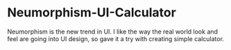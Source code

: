 # Neumorphism-UI-Calculator
Neumorphism is the new trend in UI. I like the way the real world look and feel are going into UI design, so gave it a try with creating simple calculator.
